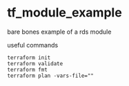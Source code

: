 # tf_module_example

bare bones example of a rds module

useful commands

```
terraform init
terraform validate
terraform fmt
terraform plan -vars-file=""
```